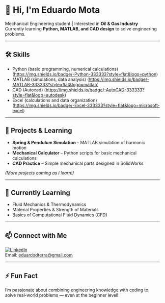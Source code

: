 # 👋 Hi, I'm Eduardo Mota

Mechanical Engineering student | Interested in **Oil & Gas Industry**  
Currently learning **Python, MATLAB, and CAD design** to solve engineering problems.

---

## 🛠️ Skills

- Python (basic programming, numerical calculations) (https://img.shields.io/badge/-Python-333333?style=flat&logo=python)
- MATLAB (simulations, data analysis) (https://img.shields.io/badge/-MATLAB-333333?style=flat&logo=matlab)
- CAD (Autocad) (https://img.shields.io/badge/-AutoCAD-333333?style=flat&logo=autodesk)
- Excel (calculations and data organization) (https://img.shields.io/badge/-Excel-333333?style=flat&logo=microsoft-excel)

---

## 🚀 Projects & Learning

- **Spring & Pendulum Simulation** – MATLAB simulation of harmonic motion  
- **Mechanical Calculator** – Python scripts for basic mechanical calculations  
- **CAD Practice** – Simple mechanical parts designed in SolidWorks  

*(More projects coming as I learn!)*

---

## 🌱 Currently Learning

- Fluid Mechanics & Thermodynamics  
- Material Properties & Strength of Materials  
- Basics of Computational Fluid Dynamics (CFD)

---

## 📫 Connect with Me

[![LinkedIn](https://img.shields.io/badge/-LinkedIn-0077B5?style=flat&logo=linkedin)](https://www.linkedin.com/in/eduardomota-eng/)  
Email: eduardodterra@gmail.com

---

## ⚡ Fun Fact
I’m passionate about combining engineering knowledge with coding to solve real-world problems — even at the beginner level!

